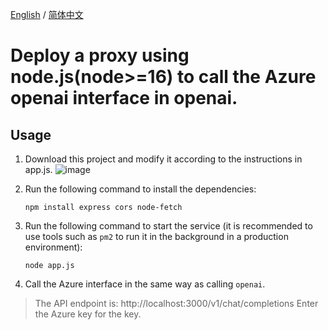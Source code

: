 [English](./readme-en.md) / [简体中文](./readme.md)

# Deploy a proxy using node.js(node>=16) to call the Azure openai interface in openai.

## Usage
1. Download this project and modify it according to the instructions in app.js.
![image](https://img.cdn.czl.net/i/2023/05/25/9t3ev.webp)

2. Run the following command to install the dependencies:
    ``` 
    npm install express cors node-fetch
    ```

3. Run the following command to start the service (it is recommended to use tools such as `pm2` to run it in the background in a production environment):
    ```
    node app.js
    ```

4. Call the Azure interface in the same way as calling `openai`.

> The API endpoint is: http://localhost:3000/v1/chat/completions
> Enter the Azure key for the key.
